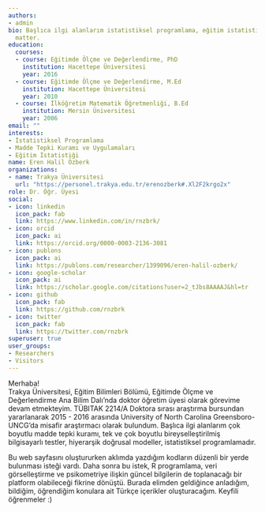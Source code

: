```yaml
---
authors:
- admin
bio: Başlıca ilgi alanlarım istatistiksel programlama, eğitim istatistiği, madde tepki kuramı ve uygulamaları
  matter.
education:
  courses:
  - course: Eğitimde Ölçme ve Değerlendirme, PhD
    institution: Hacettepe Üniversitesi
    year: 2016
  - course: Eğitimde Ölçme ve Değerlendirme, M.Ed
    institution: Hacettepe Üniversitesi
    year: 2010
  - course: İlköğretim Matematik Öğretmenliği, B.Ed 
    institution: Mersin Üniversitesi
    year: 2006
email: ""
interests:
- İstatistiksel Programlama
- Madde Tepki Kuramı ve Uygulamaları
- Eğitim İstatistiği
name: Eren Halil Özberk
organizations:
- name: Trakya Üniversitesi
  url: "https://personel.trakya.edu.tr/erenozberk#.Xl2F2krgo2x"
role: Dr. Öğr. Üyesi 
social:
- icon: linkedin
  icon_pack: fab
  link: https://www.linkedin.com/in/rnzbrk/ 
- icon: orcid
  icon_pack: ai
  link: https://orcid.org/0000-0003-2136-3081 
- icon: publons
  icon_pack: ai
  link: https://publons.com/researcher/1399096/eren-halil-ozberk/
- icon: google-scholar
  icon_pack: ai
  link: https://scholar.google.com/citations?user=2_tJbs8AAAAJ&hl=tr
- icon: github
  icon_pack: fab
  link: https://github.com/rnzbrk
- icon: twitter
  icon_pack: fab
  link: https://twitter.com/rnzbrk
superuser: true
user_groups:
- Researchers
- Visitors
---
```

Merhaba!  
Trakya Üniversitesi, Eğitim Bilimleri Bölümü, Eğitimde Ölçme ve Değerlendirme Ana Bilim Dalı’nda doktor öğretim üyesi olarak görevime devam etmekteyim. TÜBITAK 2214/A Doktora sırası araştırma bursundan yararlanarak 2015 - 2016 arasında University of North Carolina Greensboro-UNCG’da misafir araştırmacı olarak bulundum. Başlıca ilgi alanlarım çok boyutlu madde tepki kuramı, tek ve çok boyutlu bireyselleştirilmiş bilgisayarlı testler, hiyerarşik doğrusal modeller, istatistiksel programlamadır.

Bu web sayfasını oluştururken aklımda yazdığım kodların düzenli bir yerde bulunması isteği vardı. Daha sonra bu istek, R programlama, veri görselleştirme ve psikometriye ilişkin güncel bilgilerin de toplanacağı bir platform olabileceği fikrine dönüştü. Burada elimden geldiğince anladığım, bildiğim, öğrendiğim konulara ait Türkçe içerikler oluşturacağım. Keyfili öğrenmeler :) 


